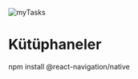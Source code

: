 ![myTasks](https://github.com/user-attachments/assets/b5221046-6c0a-4315-b0a1-cbacef0aaa15)

# Kütüphaneler

npm install @react-navigation/native
